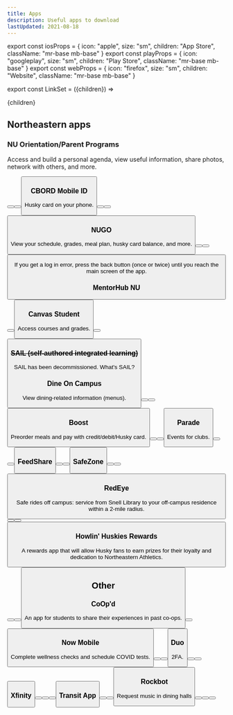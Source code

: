 ```yaml
---
title: Apps
description: Useful apps to download
lastUpdated: 2021-08-18
---
```


export const iosProps = { icon: "apple", size: "sm", children: "App Store", className: "mr-base mb-base" }
export const playProps = { icon: "googleplay", size: "sm", children: "Play Store", className: "mr-base mb-base" }
export const webProps = { icon: "firefox", size: "sm", children: "Website", className: "mr-base mb-base" }

export const LinkSet = ({children}) => <div className="flex items-center flex-wrap -mb-base">{children}</div>

## Northeastern apps

### NU Orientation/Parent Programs

Access and build a personal agenda, view useful information, share photos, network with others, and more.

<LinkSet>
<Button {...webProps} href="https://guidebook.com/app/Northeastern/" />
<Button {...playProps} href="https://play.google.com/store/apps/details?id=com.guidebook.apps.NUWelcomeWk.android&hl=en&gl=US" />
<Button {...iosProps} href="https://apps.apple.com/us/app/id899240157" />
</LinkSet>

### CBORD Mobile ID

Husky card on your phone.

<LinkSet>
<Button {...webProps} children="Website and setup guide" href="https://www.northeastern.edu/huskycard/about/mobile-id-app/" />
<Button {...playProps} href="https://play.google.com/store/apps/details?id=com.cbord.csg.mobileid&hl=en" />
<Button {...iosProps} href="https://apps.apple.com/us/app/cbord-mobile-id-for-cs-gold/id568142966" />
</LinkSet>

### NUGO

View your schedule, grades, meal plan, husky card balance, and more.

<LinkSet>
<Button {...webProps} href="https://northeastern.service-now.com/tech?id=kb_article&sys_id=bfe8951c1b14b0105ad79683b24bcbeb" />
<Button {...playProps} href="https://play.google.com/store/apps/details?id=edu.neu.mobile.myneu&hl=en&gl=US" />
<Button {...iosProps} href="https://apps.apple.com/us/app/nugo/id950690549" />
</LinkSet>

If you get a log in error, press the back button (once or twice) until you reach the main screen of the app.

### MentorHub NU

<LinkSet>
<Button {...playProps} href="https://play.google.com/store/apps/details?id=org.mentorhubapp.neuapp" />
<Button {...iosProps} href="https://apps.apple.com/us/app/mentorhub-nu/id1573608578" />
</LinkSet>

### Canvas Student

Access courses and grades.

<LinkSet>
<Button {...playProps} href="https://play.google.com/store/apps/details?id=com.instructure.candroid&hl=en_SG&gl=US" />
<Button {...iosProps} href="https://apps.apple.com/us/app/canvas-student/id480883488" />
</LinkSet>

### <strike>SAIL (self-authored integrated learning)</strike>

SAIL has been decommissioned. What's SAIL?

### Dine On Campus

View dining-related information (menus).

<LinkSet>
<Button {...webProps} href="https://www.nudining.com/" />
<Button {...playProps} href="https://play.google.com/store/apps/details?id=com.roaringsky.dineoncampus&hl=en&gl=US" />
<Button {...iosProps} href="https://apps.apple.com/us/app/dine-on-campus/id1170602720" />
</LinkSet>

### Boost

Preorder meals and pay with credit/debit/Husky card.

<LinkSet>
<Button {...webProps} href="https://www.nudining.com/public/boost-mobile-ordering" />
<Button {...playProps} href="https://play.google.com/store/apps/details?id=com.compass_canada.boost&hl=en&gl=US" />
<Button {...iosProps} href="https://apps.apple.com/ca/app/boost-mobile-food-ordering/id1076701365" />
</LinkSet>

### Parade

Events for clubs.

<LinkSet>
<Button {...webProps} href="https://parade.events/" />
<Button {...playProps} href="https://play.google.com/store/apps/details?id=com.parade" />
<Button {...iosProps} href="https://apps.apple.com/us/app/parade-events/id1380171412" />
</LinkSet>

### FeedShare

<LinkSet>
<Button {...webProps} href="https://feedshare.org/" />
<Button {...playProps} href="https://play.google.com/store/apps/details?id=com.stackkedteam.feedshare" />
<Button {...iosProps} href="https://apps.apple.com/app/id1097335285" />
</LinkSet>

### SafeZone

<LinkSet>
<Button {...webProps} href="https://nupd.northeastern.edu/safezone/" />
<Button {...playProps} href="https://play.google.com/store/apps/details?id=com.criticalarc.safezoneapp" />
<Button {...iosProps} href="https://apps.apple.com/au/app/safezone/id533054756" />
</LinkSet>

### RedEye

Safe rides off campus: service from Snell Library to your off-campus residence within a 2-mile radius.

<LinkSet>
<Button {...webProps} href="https://mailchi.mp/616e8cc050a8/introducing-the-brand-new-redeye-app-2882765" />
<Button {...playProps} href="https://play.google.com/store/apps/details?id=northeastern.redeye&hl=en_US&gl=US" />
<Button {...iosProps} href="https://apps.apple.com/us/app/northeastern-redeye/id1474543138" />
</LinkSet>

### Howlin' Huskies Rewards

A rewards app that will allow Husky fans to earn prizes for their loyalty and dedication to Northeastern Athletics.

<LinkSet>
<Button {...webProps} href="https://nuhuskies.com/news/2019/6/5/athletics-northeastern-introduces-howlin-huskies-rewards-app.aspx" />
<Button {...playProps} href="https://play.google.com/store/apps/details?id=com.superfanu.northeasternuniversityhowlinhuskiesrewards&hl=en_US" />
<Button {...iosProps} href="https://apps.apple.com/us/app/howlin-huskies-rewards/id1447682932?ls=1" />
</LinkSet>

## Other

### CoOp'd

An app for students to share their experiences in past co-ops.

<LinkSet>
<Button {...playProps} href="https://play.google.com/store/apps/details?id=suds.coop_d" />
<Button {...iosProps} href="https://apps.apple.com/us/app/coopd/id1579118409" />
</LinkSet>

### Now Mobile

Complete wellness checks and schedule COVID tests.

<LinkSet>
<Button {...webProps} href="https://its.northeastern.edu/2021/02/17/northeastern-wellness-checks-go-mobile/" />
<Button {...playProps} href="https://play.google.com/store/apps/details?id=com.servicenow.requestor" />
<Button {...iosProps} href="https://apps.apple.com/us/app/now-mobile/id1469616608" />
</LinkSet>

### Duo

2FA.

<LinkSet>
<Button {...webProps} href="https://www.get2fa.northeastern.edu/how-to-enroll-in-2fa/" />
<Button {...playProps} href="https://play.google.com/store/apps/details?id=com.duosecurity.duomobile&hl=en_SG&gl=US" />
<Button {...iosProps} href="https://apps.apple.com/us/app/duo-mobile/id422663827" />
</LinkSet>

### Xfinity

<LinkSet>
<Button {...webProps} href="https://www.xfinity.com/stream/entity/5525634154916965112" />
<Button {...webProps} children="How to access on campus" href="https://northeastern.service-now.com/tech?id=kb_article&sys_id=9aa2d4511b34f0103fcdcb35624bcb14" />
<Button {...playProps} href="https://play.google.com/store/apps/details?id=com.xfinity.digitalhome&hl=en_SG&gl=US" />
<Button {...iosProps} href="https://apps.apple.com/us/app/xfinity/id1178765645" />
</LinkSet>

### Transit App

<LinkSet>
<Button {...webProps} href="https://transitapp.com/" />
<Button {...playProps} href="https://play.google.com/store/apps/details?id=com.thetransitapp.droid" />
<Button {...iosProps} href="https://apps.apple.com/app/apple-store/id498151501" />
</LinkSet>

### Rockbot

Request music in dining halls

<LinkSet>
<Button {...webProps} href="https://news.northeastern.edu/2018/09/28/whats-new-this-fall-at-campus-dining-mobile-ordering-song-requests-and-a-hydroponic-garden/" />
<Button {...playProps} href="https://play.google.com/store/apps/details?id=com.roqbot.client" />
<Button {...iosProps} href="https://apps.apple.com/us/app/rockbot-social-jukebox-app/id401347343" />
</LinkSet>
